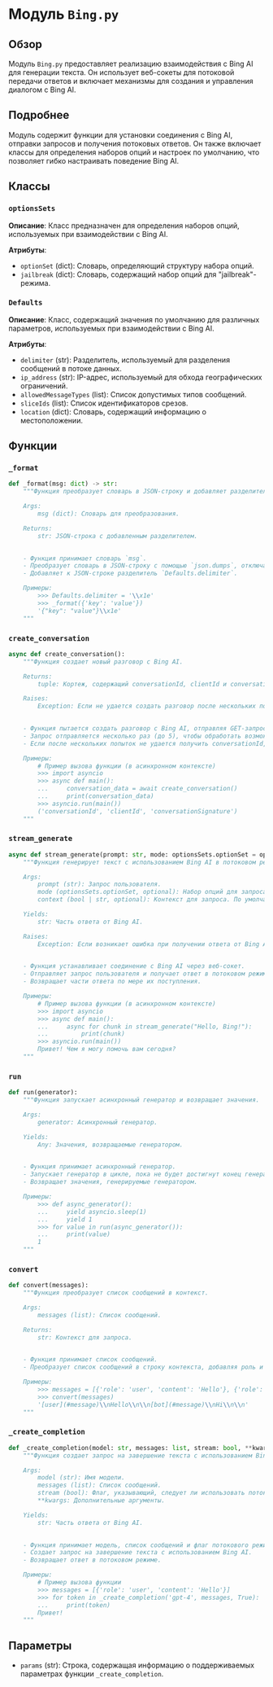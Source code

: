 # Модуль `Bing.py`

## Обзор

Модуль `Bing.py` предоставляет реализацию взаимодействия с Bing AI для генерации текста. Он использует веб-сокеты для потоковой передачи ответов и включает механизмы для создания и управления диалогом с Bing AI.

## Подробнее

Модуль содержит функции для установки соединения с Bing AI, отправки запросов и получения потоковых ответов. Он также включает классы для определения наборов опций и настроек по умолчанию, что позволяет гибко настраивать поведение Bing AI.

## Классы

### `optionsSets`

**Описание**: Класс предназначен для определения наборов опций, используемых при взаимодействии с Bing AI.

**Атрибуты**:
- `optionSet` (dict): Словарь, определяющий структуру набора опций.
- `jailbreak` (dict): Словарь, содержащий набор опций для "jailbreak"-режима.

### `Defaults`

**Описание**: Класс, содержащий значения по умолчанию для различных параметров, используемых при взаимодействии с Bing AI.

**Атрибуты**:
- `delimiter` (str): Разделитель, используемый для разделения сообщений в потоке данных.
- `ip_address` (str): IP-адрес, используемый для обхода географических ограничений.
- `allowedMessageTypes` (list): Список допустимых типов сообщений.
- `sliceIds` (list): Список идентификаторов срезов.
- `location` (dict): Словарь, содержащий информацию о местоположении.

## Функции

### `_format`

```python
def _format(msg: dict) -> str:
    """Функция преобразует словарь в JSON-строку и добавляет разделитель.

    Args:
        msg (dict): Словарь для преобразования.

    Returns:
        str: JSON-строка с добавленным разделителем.

    
    - Функция принимает словарь `msg`.
    - Преобразует словарь в JSON-строку с помощью `json.dumps`, отключая экранирование ASCII символов.
    - Добавляет к JSON-строке разделитель `Defaults.delimiter`.

    Примеры:
        >>> Defaults.delimiter = '\\x1e'
        >>> _format({'key': 'value'})
        '{"key": "value"}\\x1e'
    """
```

### `create_conversation`

```python
async def create_conversation():
    """Функция создает новый разговор с Bing AI.

    Returns:
        tuple: Кортеж, содержащий conversationId, clientId и conversationSignature.

    Raises:
        Exception: Если не удается создать разговор после нескольких попыток.

    
    - Функция пытается создать разговор с Bing AI, отправляя GET-запрос к `https://www.bing.com/turing/conversation/create`.
    - Запрос отправляется несколько раз (до 5), чтобы обработать возможные сбои.
    - Если после нескольких попыток не удается получить conversationId, clientId и conversationSignature, выбрасывается исключение.

    Примеры:
        # Пример вызова функции (в асинхронном контексте)
        >>> import asyncio
        >>> async def main():
        ...     conversation_data = await create_conversation()
        ...     print(conversation_data)
        >>> asyncio.run(main())
        ('conversationId', 'clientId', 'conversationSignature')
    """
```

### `stream_generate`

```python
async def stream_generate(prompt: str, mode: optionsSets.optionSet = optionsSets.jailbreak, context: bool or str = False):
    """Функция генерирует текст с использованием Bing AI в потоковом режиме.

    Args:
        prompt (str): Запрос пользователя.
        mode (optionsSets.optionSet, optional): Набор опций для запроса. По умолчанию optionsSets.jailbreak.
        context (bool | str, optional): Контекст для запроса. По умолчанию False.

    Yields:
        str: Часть ответа от Bing AI.

    Raises:
        Exception: Если возникает ошибка при получении ответа от Bing AI.

    
    - Функция устанавливает соединение с Bing AI через веб-сокет.
    - Отправляет запрос пользователя и получает ответ в потоковом режиме.
    - Возвращает части ответа по мере их поступления.

    Примеры:
        # Пример вызова функции (в асинхронном контексте)
        >>> import asyncio
        >>> async def main():
        ...     async for chunk in stream_generate("Hello, Bing!"):
        ...         print(chunk)
        >>> asyncio.run(main())
        Привет! Чем я могу помочь вам сегодня?
    """
```

### `run`

```python
def run(generator):
    """Функция запускает асинхронный генератор и возвращает значения.

    Args:
        generator: Асинхронный генератор.

    Yields:
        Any: Значения, возвращаемые генератором.

    
    - Функция принимает асинхронный генератор.
    - Запускает генератор в цикле, пока не будет достигнут конец генератора.
    - Возвращает значения, генерируемые генератором.

    Примеры:
        >>> def async_generator():
        ...     yield asyncio.sleep(1)
        ...     yield 1
        >>> for value in run(async_generator()):
        ...     print(value)
        1
    """
```

### `convert`

```python
def convert(messages):
    """Функция преобразует список сообщений в контекст.

    Args:
        messages (list): Список сообщений.

    Returns:
        str: Контекст для запроса.

    
    - Функция принимает список сообщений.
    - Преобразует список сообщений в строку контекста, добавляя роль и содержимое каждого сообщения.

    Примеры:
        >>> messages = [{'role': 'user', 'content': 'Hello'}, {'role': 'bot', 'content': 'Hi'}]
        >>> convert(messages)
        '[user](#message)\\nHello\\n\\n[bot](#message)\\nHi\\n\\n'
    """
```

### `_create_completion`

```python
def _create_completion(model: str, messages: list, stream: bool, **kwargs):
    """Функция создает запрос на завершение текста с использованием Bing AI.

    Args:
        model (str): Имя модели.
        messages (list): Список сообщений.
        stream (bool): Флаг, указывающий, следует ли использовать потоковый режим.
        **kwargs: Дополнительные аргументы.

    Yields:
        str: Часть ответа от Bing AI.

    
    - Функция принимает модель, список сообщений и флаг потокового режима.
    - Создает запрос на завершение текста с использованием Bing AI.
    - Возвращает ответ в потоковом режиме.

    Примеры:
        # Пример вызова функции
        >>> messages = [{'role': 'user', 'content': 'Hello'}]
        >>> for token in _create_completion('gpt-4', messages, True):
        ...     print(token)
        Привет!
    """
```

## Параметры

- `params` (str): Строка, содержащая информацию о поддерживаемых параметрах функции `_create_completion`.